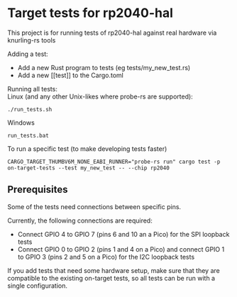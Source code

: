 # Target tests for rp2040-hal

This project is for running tests of rp2040-hal against real hardware via knurling-rs tools

Adding a test:  
- Add a new Rust program to tests (eg tests/my_new_test.rs)
- Add a new [[test]] to the Cargo.toml

Running all tests:  
Linux (and any other Unix-likes where probe-rs are supported):
```system
./run_tests.sh
```
Windows
```system
run_tests.bat
```

To run a specific test (to make developing tests faster)

```system
CARGO_TARGET_THUMBV6M_NONE_EABI_RUNNER="probe-rs run" cargo test -p on-target-tests --test my_new_test -- --chip rp2040
```

## Prerequisites

Some of the tests need connections between specific pins.

Currently, the following connections are required:

- Connect GPIO 4 to GPIO 7 (pins 6 and 10 an a Pico) for the SPI loopback tests
- Connect GPIO 0 to GPIO 2 (pins 1 and 4 on a Pico) and
  connect GPIO 1 to GPIO 3 (pins 2 and 5 on a Pico) for the I2C loopback tests

If you add tests that need some hardware setup, make sure that they are
compatible to the existing on-target tests, so all tests can be run with
a single configuration.
